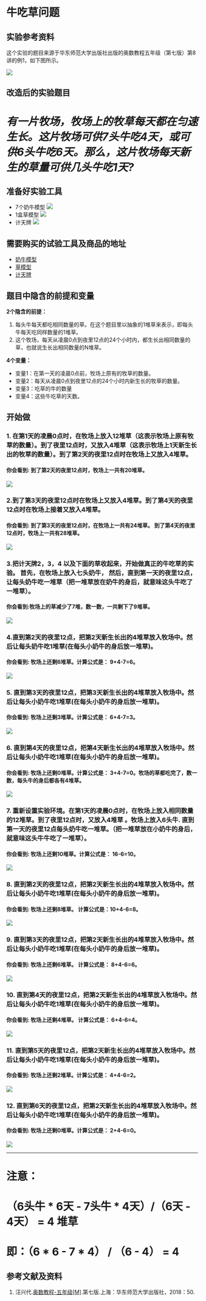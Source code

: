 ﻿# 牛吃草问题

## 实验参考资料

这个实验的题目来源于华东师范大学出版社出版的奥数教程五年级（第七版）第8讲的例1，如下图所示。

![](/images/奥数/五年级/牛吃草问题/牛吃草问题-奥数教程5年级-p50.jpg)

## 改造后的实验题目

# *有一片牧场，牧场上的牧草每天都在匀速生长。这片牧场可供7头牛吃4天，或可供6头牛吃6天。那么，这片牧场每天新生的草量可供几头牛吃1天?* #

## 准备好实验工具

- 7个奶牛模型
![](/images/奥数/五年级/牛吃草问题/7个奶牛模型.jpg)
- 1盒草模型
![](/images/奥数/五年级/牛吃草问题/草模型.jpg)
- 计天牌
![](/images/奥数/五年级/牛吃草问题/计天牌.jpg)

## 需要购买的试验工具及商品的地址

- [奶牛模型](https://item.taobao.com/item.htm?spm=a1z09.2.0.0.418e2e8do10tmc&id=554602467419&_u=pc6ncud1715)
- [草模型](https://detail.tmall.com/item.htm?spm=a230r.1.14.30.12dc6565ZGKpy5&id=580152161180&ns=1&abbucket=9&skuId=4030221498329)
- [计天牌](https://item.taobao.com/item.htm?spm=a1z09.2.0.0.28682e8djeBrIg&id=539016188615&_u=2c6ncud2840)

## 题目中隐含的前提和变量

**2个隐含的前提：**

1. 每头牛每天都吃相同数量的草。在这个题目里以抽象的1堆草来表示，即每头牛每天吃同样数量的1堆草。
2. 这个牧场，每天从凌晨0点到夜里12点的24个小时内，都生长出相同数量的草，也就说生长出相同数量的N堆草。

**4个变量：**

- 变量1：在第一天的凌晨0点前，牧场上原有的牧草的数量。
- 变量2：每天从凌晨0点到夜里12点的24个小时内新生长的牧草的数量。
- 变量3：吃草的牛的数量
- 变量4：这些牛吃草的天数。

## 开始做

### 1. 在第1天的凌晨0点时，在牧场上放入12堆草（这表示牧场上原有牧草的数量）。到了夜里12点时，又放入4堆草（这表示牧场上1天新生长出的牧草的数量）。到了第2天的夜里12点时在牧场上又放入4堆草。

#### 你会看到: 到了第2天的夜里12点时，牧场上一共有20堆草。

![](/images/奥数/五年级/牛吃草问题/1a.jpg)

### 2.到了第3天的夜里12点时在牧场上又放入4堆草。到了第4天的夜里12点时在牧场上接着又放入4堆草。

#### 你会看到: 到了第3天的夜里12点时，在牧场上一共有24堆草。 到了第4天的夜里12点时，牧场上一共有28堆草。

![](/images/奥数/五年级/牛吃草问题/2a.jpg)

### 3.把计天牌2，3，4 以及下面的草收起来，开始做真正的牛吃草的实验。 首先，在牧场上放入七头奶牛， 然后，直到第一天的夜里12点，让每头奶牛吃一堆草（把一堆草放在奶牛的身后，就意味这头牛吃了一堆草）。

#### 你会看到:牧场上的草减少了7堆，数一数，一共剩下了9堆草。

![](/images/奥数/五年级/牛吃草问题/3a.jpg)


### 4.直到第2天的夜里12点，把第2天新生长出的4堆草放入牧场中。然后让每头奶牛吃1堆草(在每头小奶牛的身后放一堆草)。

#### 你会看到: 牧场上还剩6堆草。计算公式是： 9+4-7=6。

![](/images/奥数/五年级/牛吃草问题/4a.jpg)

### 5. 直到第3天的夜里12点，把第3天新生长出的4堆草放入牧场中。然后让每头小奶牛吃1堆草(在每头小奶牛的身后放一堆草)。


#### 你会看到: 牧场上还剩3堆草。计算公式是： 6+4-7=3。

![](/images/奥数/五年级/牛吃草问题/5a.jpg)

### 6. 直到第4天的夜里12点，把第4天新生长出的4堆草放入牧场中。然后让每头小奶牛吃1堆草(在每头小奶牛的身后放一堆草)。

#### 你会看到: 牧场上还剩0堆草。计算公式是： 3+4-7=0。牧场的草都吃完了，数一数，每头牛的身后都各有4堆草。

![](/images/奥数/五年级/牛吃草问题/6a.jpg)

### 7. 重新设置实验环境。在第1天的凌晨0点时，在牧场上放入相同数量的12堆草。到了夜里12点时，又放入4堆草 。牧场上放入6头牛. 直到第一天的夜里12点每头奶牛吃一堆草。（把一堆草放在小奶牛的身后，就意味这头牛牛吃了一堆草）。

#### 你会看到: 牧场上还剩10堆草。计算公式是： 16-6=10。

![](/images/奥数/五年级/牛吃草问题/7a.jpg)


### 8. 直到第2天的夜里12点，把第2天新生长出的4堆草放入牧场中。然后让每头小奶牛吃1堆草(在每头小奶牛的身后放一堆草)。


#### 你会看到: 牧场上还剩8堆草。 计算公式是：10+4-6=8。

![](/images/奥数/五年级/牛吃草问题/8a.jpg)


### 9. 直到第3天的夜里12点，把第2天新生长出的4堆草放入牧场中。然后让每头小奶牛吃1堆草(在每头小奶牛的身后放一堆草)。


#### 你会看到: 牧场上还剩6堆草。 计算公式是： 8+4-6=6。

![](/images/奥数/五年级/牛吃草问题/9a.jpg)

### 10. 直到第4天的夜里12点，把第2天新生长出的4堆草放入牧场中。然后让每头小奶牛吃1堆草(在每头小奶牛的身后放一堆草)。


#### 你会看到: 牧场上还剩4堆草。 计算公式是： 6+4-6=4。

![](/images/奥数/五年级/牛吃草问题/10a.jpg)

### 11. 直到第5天的夜里12点，把第2天新生长出的4堆草放入牧场中。然后让每头小奶牛吃1堆草(在每头小奶牛的身后放一堆草)。


#### 你会看到: 牧场上还剩2堆草。计算公式是： 4+4-6=2。

![](/images/奥数/五年级/牛吃草问题/11a.jpg)


### 12. 直到第6天的夜里12点，把第2天新生长出的4堆草放入牧场中。然后让每头小奶牛吃1堆草(在每头小奶牛的身后放一堆草)。

#### 你会看到: 牧场上还剩0堆草。计算公式是： 2+4-6=0。

![](/images/奥数/五年级/牛吃草问题/12a.jpg)

----------------------------------


# 注意：
 
# （6头牛 * 6天 - 7头牛 * 4天）/（6天 - 4天） = 4 堆草

# 即：（6 * 6 - 7 * 4） / （6 - 4） = 4 


## 参考文献及资料

1. 汪兴代.[奥数教程-五年级[M]](https://detail.tmall.com/item.htm?id=574778340741&spm=a1z09.2.0.0.49272e8dfRxiP3&_u=jc6ncudc78b).第七版.上海：华东师范大学出版社，2018：50.